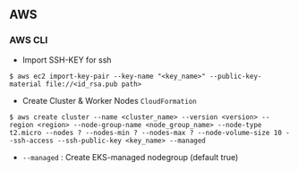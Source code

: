## AWS

### AWS CLI

* Import SSH-KEY for ssh 

~~~
$ aws ec2 import-key-pair --key-name "<key_name>" --public-key-material file://<id_rsa.pub path>
~~~


* Create Cluster & Worker Nodes 
`CloudFormation`
~~~
$ aws create cluster --name <cluster_name> --version <version> --region <region> --node-group-name <node_group_name> --node-type t2.micro --nodes ? --nodes-min ? --nodes-max ? --node-volume-size 10 --ssh-access --ssh-public-key <key_name> --managed
~~~

* `--managed` : Create EKS-managed nodegroup (default true)



